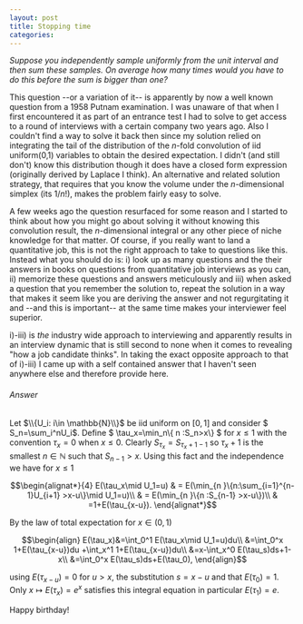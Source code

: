 ```yaml
---
layout: post
title: Stopping time
categories:
---
```


*Suppose you  independently  sample uniformly from the unit interval and then sum these samples. On average how many times would you have to do this before the sum is  bigger than one?*

This question --or a variation of it-- is apparently by now a well known question from a 1958 Putnam examination. I was unaware of that when I first encountered it as part of  an entrance test I had to solve to get access to a round of interviews with a certain company two years ago. Also I couldn't find a way to solve it back then since my solution relied on integrating the tail of the distribution of the $n$-fold convolution of iid uniform(0,1) variables to obtain the desired expectation.  I didn't (and still don't) know this distribution though it does have a closed form expression (originally derived by Laplace I think). An alternative and related solution strategy, that requires that you know the volume under the $n$-dimensional simplex  (its $1/n!$), makes the problem fairly easy to solve.     

A few weeks ago the question resurfaced for some reason and I started to think  about how you might go about solving it without knowing this convolution result, the $n$-dimensional integral or any other piece of niche knowledge for that matter.
Of course, if you really want to land a quantitative job, this is not the right approach to take to questions like this. Instead what you should do is: i) look up as many questions and the their answers in books on questions from quantitative job interviews as you can, ii) memorize  these questions and answers meticulously  and iii) when asked a question that you remember the solution to, repeat the solution in a way that makes it seem like you are deriving the answer and not regurgitating it and --and this is important-- at the same time makes your interviewer feel superior.

i)-iii) is *the* industry wide approach to interviewing and apparently results in an interview dynamic that is still second to none when it comes to revealing "how a job candidate thinks". In taking the exact opposite approach to that of i)-iii) I came up with a self contained answer that I haven't seen anywhere else and therefore provide here.

###### Answer

Let $\\{U_i: i\in \mathbb{N}\\}$ be iid uniform on $[0,1 ]$ and consider $ S_n=\sum_i^nU_i$. Define $ \tau_x=\min_n\\{ n :S_n>x\\} $ for $x\leq 1$ with the convention $\tau_x=0$ when $x\leq0$.
Clearly $S_{\tau_x}=S_{\tau_x+1 -1}$ so  $\tau_x+1$ is the smallest $n\in \mathbb{N}$ such that $S_{n-1}>x$. Using this fact and the independence we have   for $x\leq1$

$$\begin{alignat*}{4}
  E(\tau_x\mid U_1=u)
&  =  E(\min_{n }\{n:\sum_{i=1}^{n-1}U_{i+1} >x-u\}\mid U_1=u)\\
 & =   E(\min_{n }\{n  :S_{n-1} >x-u\})\\
 &  =1+E(\tau_{x-u}).
\end{alignat*}$$

By the law of total expectation for $x\in (0,1)$

$$\begin{align}  E(\tau_x)&=\int_0^1 E(\tau_x\mid U_1=u)du\\
  &=\int_0^x 1+E(\tau_{x-u})du  +\int_x^1 1+E(\tau_{x-u})du\\
  &=x-\int_x^0 E(\tau_s)ds+1-x\\
  &=\int_0^x E(\tau_s)ds+E(\tau_0),
\end{align}$$

using $E(\tau_{x-u})=0$ for $u>x$, the substitution $s=x-u$ and that $E(\tau_0)=1$. Only $x \mapsto E(\tau_x)=e^{x}$ satisfies this integral equation in particular $E(\tau_1)=e$.



Happy birthday!
